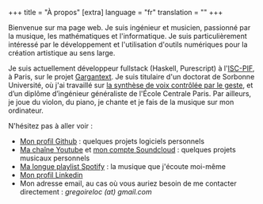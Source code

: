 +++
title = "À propos"
[extra]
language = "fr"
translation = ""
+++

Bienvenue sur ma page web. Je suis ingénieur et musicien, passionné par la musique, les mathématiques et l'informatique.
Je suis particulièrement intéressé par le développement et l'utilisation d'outils numériques pour la création artistique au sens large.

Je suis actuellement développeur fullstack (Haskell, Purescript) à l'[ISC-PIF](https://iscpif.fr/), à Paris, sur le projet [Gargantext](https://iscpif.fr/projects/gargantext/). Je suis titulaire d'un doctorat de Sorbonne Université, où j'ai travaillé sur [la synthèse de voix contrôlée par le geste](https://www.theses.fr/s267227), et d’un diplôme d’ingénieur généraliste de l'École Centrale Paris. Par ailleurs, je joue du violon, du piano, je chante et je fais de la musique sur mon ordinateur.

N'hésitez pas à aller voir :
* [Mon profil Github](https://github.com/glocq) : quelques projets logiciels personnels
* [Ma chaîne Youtube](https://www.youtube.com/channel/UC4X_Sho9tdLGUgJI4QmOMSw) et [mon compte Soundcloud](https://soundcloud.com/eigensandwich) : quelques projets musicaux personnels
* [Ma longue playlist Spotify](https://open.spotify.com/playlist/1gIvCptvejJjQC9xfNfI5B?si=def56ffe97f04b9e) : la musique que j'écoute moi-même
* [Mon profil Linkedin](https://www.linkedin.com/in/gr%C3%A9goire-locqueville-8817a883)
* Mon adresse email, au cas où vous auriez besoin de me contacter directement : *gregoireloc (at) gmail.com*
